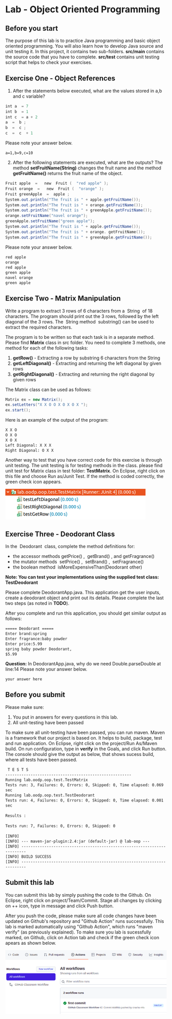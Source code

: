 Lab - Object Oriented Programming
==========

Before you start
----------
The purpose of this lab is to practice Java programming and basic object oriented programming. You will also learn how to develop Java source and unit testing it. In this project, it contains two sub-folders. **src/main** contains the source code that you have to complete. **src/test** contains unit testing script that helps to check your exercises.



Exercise One - Object References
---------
1. After the statements below executed, what are the values stored in a,b and c variable?

```java
int​ a ​ = 7​
int​ b ​ = 1​
int​ c ​ = a + 2​
a ​ = ​ b​ ;
b ​ = ​ c​ ;
c ​ = ​ c ​ + 1​
```
Please note your answer below.

```
a=1,b=9,c=10
```
2. After the following statements are executed, what are the outputs? The method **setFruitName(String)** changes the fruit name and the method ​ **getFruitName()** returns the fruit name of the object.

```java
Fruit​ apple ​ = ​ ​ new​ ​ Fruit​ ( ​ "red apple"​ );
Fruit​ orange ​ = ​ ​ new​ ​ Fruit​ ( ​ "orange"​ );
Fruit​ greenApple ​ = ​ apple​ ;
System​.out​.println​("The fruit is "​ + apple​.getFruitName​());
System​.out​.println​("The fruit is "​ + orange​.getFruitName​());
System​.out​.println​("The fruit is "​ + greenApple​.getFruitName​());
orange​.setFruitName​("navel orange"​);
greenApple​.setFruitName​("green apple"​);
System​.out​.println​("The fruit is "​ + apple​.getFruitName​());
System​.out​.println​("The fruit is "​ + orange​. ​getFruitName​());
System​.out​.println​("The fruit is "​ + greenApple​.getFruitName​());
```
Please note your answer below.

```
red apple
orange
red apple
green apple
navel orange
green apple
```


Exercise Two - Matrix Manipulation
----------
Write a program to extract 3 rows of 6 characters from a ​ String ​ of 18 characters. The program should print out the 3 rows, followed by the left diagonal of the 3 rows. The ​ String method ​ substring()​ can be used to extract the required characters.

The program is to be written so that each task is in a separate method. Please find **Matrix** class in src folder. You need to complete 3 methods, one method for each of the following tasks:
1. **getRow()** - Extracting a row by substring 6 characters from the ​String
2. **getLeftDiagonal()** - Extracting and returning the left diagonal by given rows
3. **getRightDiagonal()** - Extracting and returning the right diagonal by given rows

The Matrix class can be used as follows:

```java
Matrix ex = new Matrix();
ex.setLetters("X X O O X O X O X ");
ex.start();
```

Here is an example of the output of the program:

```
X X O
O X O
X O X
Left Diagonal: X X X
Right Diagonal: O X X
```

Another way to test that you have correct code for this exercise is through unit testing. The unit testing is for testing methods in the class. please find unit test for Matrix class in test folder: **TestMatrix**. On Eclipse, right click on this file and choose Run as/Junit Test. If the method is coded correctly, the green check icon appears.

![Junit run](image/junit.png)

Exercise Three - Deodorant Class
----------
In the ​ Deodorant ​ class, complete the method definitions for:

- the accessor methods getPrice()​ , ​ getBrand()​ , ​and getFragrance()
- the mutator methods ​ setPrice()​ , ​ setBrand()​ , ​ setFragrance()
- the boolean method ​ isMoreExpensiveThan(Deodorant other)

**Note: You can test your implementations using the supplied test class: TestDeodorant**

Please complete DeodorantApp.java. This application get the user inputs, create a deodorant object and print out its details. Please complete the last two steps (as noted in **TODO**).

After you complete and run this application, you should get similar output as follows:

```
===== Deodorant =====
Enter brand:spring
Enter fragrance:baby powder
Enter price:5.99
spring baby powder Deodorant, 
$5.99
```

**Question:** In DeodorantApp.java, why do we need Double.parseDouble at line:14
Please note your answer below.

```
your answer here
```

Before you submit
---------------
Please make sure:
1. You put in answers for every questions in this lab.
2. All unit-testing have been passed

To make sure all unit-testing have been passed, you can run maven. Maven is a framework that our project is based on. It helps to build, package, test and run application. On Eclipse, right click on the project/Run As/Maven build. On run configuration, type in **verify** in the Goals, and click Run button. The console should give the output as below, that shows sucess build, where all tests have been passed.

```
 T E S T S
-------------------------------------------------------
Running lab.oodp.oop.test.TestMatrix
Tests run: 3, Failures: 0, Errors: 0, Skipped: 0, Time elapsed: 0.069 sec
Running lab.oodp.oop.test.TestDeodorant
Tests run: 4, Failures: 0, Errors: 0, Skipped: 0, Time elapsed: 0.001 sec

Results :

Tests run: 7, Failures: 0, Errors: 0, Skipped: 0

[INFO] 
[INFO] --- maven-jar-plugin:2.4:jar (default-jar) @ lab-oop ---
[INFO] ------------------------------------------------------------------------
[INFO] BUILD SUCCESS
[INFO] ------------------------------------------------------------------------
```

Submit this lab
------------------
You can submit this lab by simply pushing the code to the Github. On Eclipse, right click on project/Team/Commit. Stage all changes by clicking on ++ icon, type in message and click Push button.

After you push the code, please make sure all code changes have been updated on Github's repository and "Github Action" runs successfully. This lab is marked automatically using "Github Action", which runs "maven verify" (as previously explained). To make sure you lab is sucessfully marked, on Github, click on Action tab and check if the green check icon apears as shown below.

![Junit run](image/github-workflow.png)
